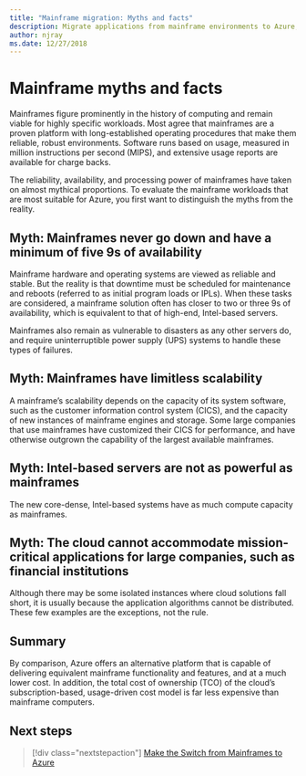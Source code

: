 ```yaml
---
title: "Mainframe migration: Myths and facts"
description: Migrate applications from mainframe environments to Azure, a proven, highly available, and scalable infrastructure for systems that currently run on mainframes.
author: njray
ms.date: 12/27/2018
---
```


# Mainframe myths and facts

Mainframes figure prominently in the history of computing and remain viable for highly specific workloads. Most agree that mainframes are a proven platform with long-established operating procedures that make them reliable, robust environments. Software runs based on usage, measured in million instructions per second (MIPS), and extensive usage reports are available for charge backs.

The reliability, availability, and processing power of mainframes have taken on almost mythical proportions. To evaluate the mainframe workloads that are most suitable for Azure, you first want to distinguish the myths from the reality.

## Myth: Mainframes never go down and have a minimum of five 9s of availability

Mainframe hardware and operating systems are viewed as reliable and stable. But the reality is that downtime must be scheduled for maintenance and reboots (referred to as initial program loads or IPLs). When these tasks are considered, a mainframe solution often has closer to two or three 9s of availability, which is equivalent to that of high-end, Intel-based servers.

Mainframes also remain as vulnerable to disasters as any other servers do, and require uninterruptible power supply (UPS) systems to handle these types of failures.

## Myth: Mainframes have limitless scalability

A mainframe’s scalability depends on the capacity of its system software, such as the customer information control system (CICS), and the capacity of new instances of mainframe engines and storage. Some large companies that use mainframes have customized their CICS for performance, and have otherwise outgrown the capability of the largest available mainframes.

## Myth: Intel-based servers are not as powerful as mainframes

The new core-dense, Intel-based systems have as much compute capacity as mainframes.

## Myth: The cloud cannot accommodate mission-critical applications for large companies, such as financial institutions

Although there may be some isolated instances where cloud solutions fall short, it is usually because the application algorithms cannot be distributed. These few examples are the exceptions, not the rule.

## Summary

By comparison, Azure offers  an alternative platform that is capable of delivering equivalent mainframe functionality and features, and at a much lower cost. In addition, the total cost of ownership (TCO) of the cloud’s subscription-based, usage-driven cost model is far less expensive than mainframe computers.

## Next steps

> [!div class="nextstepaction"]
> [Make the Switch from Mainframes to Azure](migration-strategies.md)
